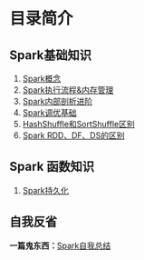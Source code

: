 # 目录简介

## Spark基础知识
1. <a href="https://github.com/AK-Shuai/DATA-WAERHOUSE/blob/main/Spark/Spark%E6%A6%82%E5%BF%B5.md" target="_blank">Spark概念</a>
2. <a href="https://github.com/AK-Shuai/DATA-WAERHOUSE/blob/main/Spark/Spark%E6%89%A7%E8%A1%8C%E6%B5%81%E7%A8%8B%26%E5%86%85%E5%AD%98%E7%AE%A1%E7%90%86%26sql.md" target="_blank">Spark执行流程&内存管理</a>
3. <a href="https://github.com/AK-Shuai/DATA-WAERHOUSE/tree/main/Spark/Spark%E5%86%85%E9%83%A8%E5%89%96%E6%9E%90" target="_blank">Spark内部剖析进阶</a>
4. <a href="https://github.com/AK-Shuai/DATA-WAERHOUSE/tree/main/Spark/Spark%20%E8%B0%83%E4%BC%98%E6%8A%80%E5%B7%A7" target="_blank">Spark调优基础</a>
5. <a href="https://github.com/AK-Shuai/DATA-WAERHOUSE/blob/main/Spark/Spark%E7%9A%84%E4%B8%A4%E7%A7%8DShuffle%E8%A7%A3%E6%9E%90.md" target="_blank">HashShuffle和SortShuffle区别</a>
6. <a href="https://github.com/AK-Shuai/DATA-WAERHOUSE/blob/main/Spark/Spark%20RDD%E3%80%81DF%E3%80%81DS%E7%9A%84%E5%8C%BA%E5%88%AB.md" target="_blank">Spark RDD、DF、DS的区别</a>

## Spark 函数知识
1. <a href="https://github.com/AK-Shuai/DATA-WAERHOUSE/blob/main/Spark/Spark%E6%8C%81%E4%B9%85%E5%8C%96.md" target="_blank">Spark持久化</a>

## 自我反省
**一篇鬼东西：**<a href="https://github.com/AK-Shuai/DATA-WAERHOUSE/blob/main/Spark/Spark%E8%87%AA%E6%88%91%E6%80%BB%E7%BB%93.md" target="_blank">Spark自我总结</a>
